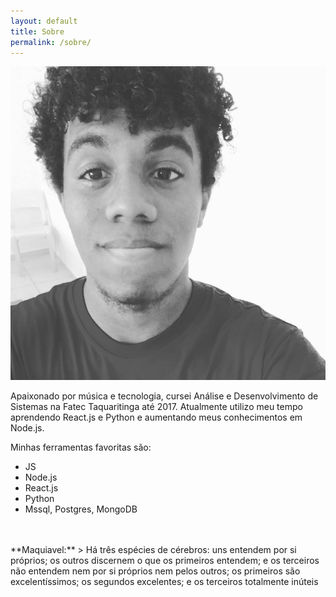 ```yaml
---
layout: default
title: Sobre
permalink: /sobre/
---
```


<div align="center">
  <img class="img-fluid profile" src="/assets/profile.jpg">
</div>

 Apaixonado por música e tecnologia, cursei Análise e Desenvolvimento de Sistemas na Fatec Taquaritinga até 2017.
 Atualmente utilizo meu tempo  aprendendo React.js e Python e aumentando meus conhecimentos em Node.js.

 Minhas ferramentas favoritas são:
  - JS
  - Node.js
  - React.js
  - Python
  - Mssql, Postgres, MongoDB
<br>
<br>
**Maquiavel:**
> Há três espécies de cérebros: uns entendem por si próprios; os outros discernem o que os primeiros entendem; e os terceiros não entendem nem por si próprios nem pelos outros; os primeiros são excelentíssimos; os segundos excelentes; e os terceiros totalmente inúteis
